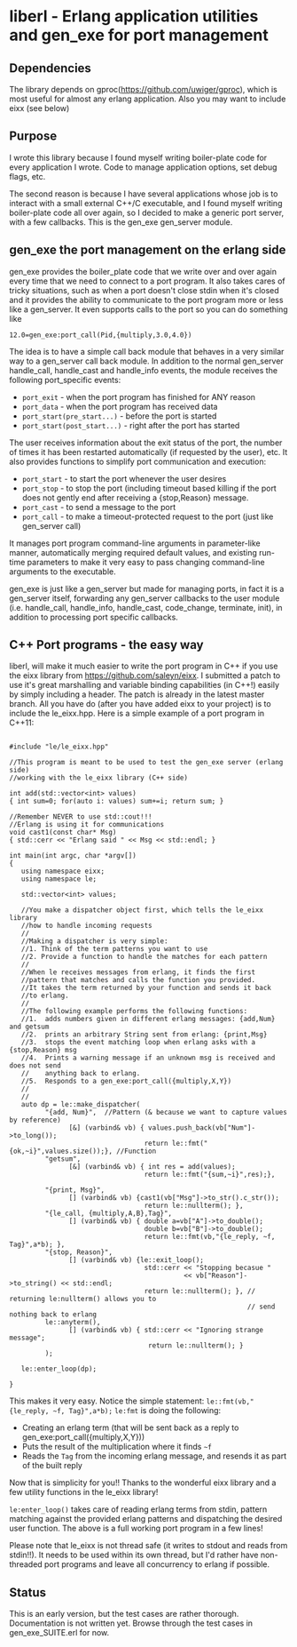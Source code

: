 # liberl - Erlang application utilities and gen\_exe for port management

## Dependencies
The library depends on gproc(https://github.com/uwiger/gproc), which is
most useful for almost any erlang application. Also you may want to
include eixx (see below)

## Purpose
I wrote this library because I found myself writing boiler-plate code
for every application I wrote. Code to manage application options,
set debug flags, etc.

The second reason is because I have several applications whose job
is to interact with a small external C++/C executable, and I found
myself writing boiler-plate code all over again, so I decided to make
a generic port server, with a few callbacks. This is the gen\_exe
gen\_server module.

## gen_exe the port management on the erlang side
gen_exe provides the boiler_plate code that we write over and over again every
time that we need to connect to a port program. It also takes cares of tricky
situations, such as when a port doesn't close stdin when it's closed and it
provides the ability to communicate to the port program more or less like a
gen_server. It even supports calls to the port so you can do something like

```12.0=gen_exe:port_call(Pid,{multiply,3.0,4.0})```

The idea is to have a simple call back module that behaves in a
very similar way to a gen_server call back module. In addition to the normal
gen_server handle_call, handle_cast and handle_info events, the module receives
the following port_specific events:

* `port_exit` - when the port program has finished for ANY reason
* `port_data` - when the port program has received data
* `port_start(pre_start...)` - before the port is started
* `port_start(post_start...)` - right after the port has started

The user receives information about the exit status of the port, the number
of times it has been restarted automatically (if requested by the user), etc.
It also provides functions to simplify port communication and execution:
* `port_start` - to start the port whenever the user desires
* `port_stop`  - to stop the port (including timeout based killing if the port
                 does not gently end after receiving a {stop,Reason} message.
* `port_cast`  - to send a message to the port
* `port_call`  - to make a timeout-protected request to the port (just like
                 gen_server call)

It manages port program command-line arguments in parameter-like manner,
automatically merging required default values, and existing run-time parameters
to make it very easy to pass changing command-line arguments to the executable.

gen_exe is just like a gen_server but made for managing ports, in fact it is
a gen_server itself, forwarding any gen_server callbacks to the user module
(i.e. handle_call, handle_info, handle_cast, code_change, terminate, init), in
addition to processing port specific callbacks.

## C++ Port programs - the easy way

liberl, will make it much easier to write the port program in C++ if
you use the eixx library from https://github.com/saleyn/eixx. I
submitted a patch to use it's great marshalling
and variable binding capabilities (in C++!) easily by simply including
a header. The patch is already in the latest master branch.
All you have do (after you have added eixx to your project)
is to include the le\_eixx.hpp. Here is a simple example of a port
program in C++11:
```

#include "le/le_eixx.hpp"

//This program is meant to be used to test the gen_exe server (erlang side)
//working with the le_eixx library (C++ side)

int add(std::vector<int> values)
{ int sum=0; for(auto i: values) sum+=i; return sum; }

//Remember NEVER to use std::cout!!!
//Erlang is using it for communications
void cast1(const char* Msg)
{ std::cerr << "Erlang said " << Msg << std::endl; }

int main(int argc, char *argv[])
{
   using namespace eixx;
   using namespace le;

   std::vector<int> values;

   //You make a dispatcher object first, which tells the le_eixx library
   //how to handle incoming requests
   //
   //Making a dispatcher is very simple:
   //1. Think of the term patterns you want to use
   //2. Provide a function to handle the matches for each pattern
   //
   //When le receives messages from erlang, it finds the first
   //pattern that matches and calls the function you provided.
   //It takes the term returned by your function and sends it back
   //to erlang.
   //
   //The following example performs the following functions:
   //1.  adds numbers given in different erlang messages: {add,Num} and getsum
   //2.  prints an arbitrary String sent from erlang: {print,Msg}
   //3.  stops the event matching loop when erlang asks with a {stop,Reason} msg
   //4.  Prints a warning message if an unknown msg is received and does not send
   //    anything back to erlang.
   //5.  Responds to a gen_exe:port_call({multiply,X,Y})
   //
   //
   auto dp = le::make_dispatcher(
         "{add, Num}",  //Pattern (& because we want to capture values by reference)
               [&] (varbind& vb) { values.push_back(vb["Num"]->to_long());
                                  return le::fmt("{ok,~i}",values.size());}, //Function
         "getsum",
               [&] (varbind& vb) { int res = add(values);
                                  return le::fmt("{sum,~i}",res);},

         "{print, Msg}",
               [] (varbind& vb) {cast1(vb["Msg"]->to_str().c_str());
                                  return le::nullterm(); },
         "{le_call, {multiply,A,B},Tag}",
               [] (varbind& vb) { double a=vb["A"]->to_double();
                                  double b=vb["B"]->to_double();
                                  return le::fmt(vb,"{le_reply, ~f, Tag}",a*b); },
         "{stop, Reason}",
               [] (varbind& vb) {le::exit_loop();
                                  std::cerr << "Stopping becasue "
                                            << vb["Reason"]->to_string() << std::endl;
                                  return le::nullterm(); }, // returning le:nullterm() allows you to
                                                            // send nothing back to erlang
         le::anyterm(),
               [] (varbind& vb) { std::cerr << "Ignoring strange message";
                                   return le::nullterm(); }
         );

   le::enter_loop(dp);

}
```
This makes it very easy. Notice the simple statement: ```le::fmt(vb,"{le_reply,
~f, Tag}",a*b);``` `le:fmt` is doing the following:
* Creating an erlang term (that will be sent back as a reply to
  gen_exe:port_call({multiply,X,Y}))
* Puts the result of the multiplication where it finds `~f`
* Reads the `Tag` from the incoming erlang message, and resends it as part of
  the built reply

Now that is simplicity for you!! Thanks to the wonderful eixx library and a few
utility functions in the le_eixx library!

`le:enter_loop()` takes care of reading erlang terms from stdin, pattern
matching against the provided erlang patterns and dispatching the desired user
function. The above is a full working port program in a few lines!

Please note that le_eixx is not thread safe (it writes to stdout and reads from
stdin!!). It needs to be used within its own thread, but I'd rather have
non-threaded port programs and leave all concurrency to erlang if possible.

## Status
This is an early version, but the test cases are rather thorough. Documentation
is not written yet. Browse through the test cases in gen_exe_SUITE.erl for now.
